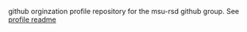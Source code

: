 github orginzation profile repository for the msu-rsd github group.  See [profile readme](profile/README.md)
